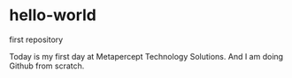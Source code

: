 # hello-world
first repository

Today is my first day at Metapercept Technology Solutions.
And I am doing Github from scratch.
